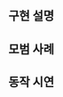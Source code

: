 ## 구현 설명

<!-- ▼ 어떤 요구사항을 어떻게, 왜 그렇게 구현했는지 설명해주세요. ▼ -->

<!-- ▲▲▲▲▲▲▲▲▲▲▲▲▲▲▲▲▲▲▲▲▲▲▲▲▲▲▲▲▲▲▲▲▲▲▲▲▲▲▲▲▲▲▲▲▲▲▲▲▲▲▲▲▲▲▲▲▲▲▲▲▲▲ -->

## 모범 사례

<!-- ▼ 본인의 코드 중 모범 사례라고 생각하는 코드에 대해 설명해주세요. ▼ -->

<!-- ▲▲▲▲▲▲▲▲▲▲▲▲▲▲▲▲▲▲▲▲▲▲▲▲▲▲▲▲▲▲▲▲▲▲▲▲▲▲▲▲▲▲▲▲▲▲▲▲▲▲▲▲▲▲▲▲▲▲▲▲▲▲▲▲▲▲▲ -->

## 동작 시연

<!-- ▼ 선택사항: 시연하는 gif나 영상을 첨부해주세요. ▼ -->

<!-- ▲▲▲▲▲▲▲▲▲▲▲▲▲▲▲▲▲▲▲▲▲▲▲▲▲▲▲▲▲▲▲▲▲▲▲▲▲▲▲▲▲▲▲▲▲▲▲▲▲ -->
